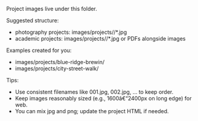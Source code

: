 ﻿Project images live under this folder.

Suggested structure:

- photography projects: images/projects/<project-slug>/*.jpg
- academic projects:    images/projects/<project-slug>/*.jpg or PDFs alongside images

Examples created for you:

- images/projects/blue-ridge-brewin/
- images/projects/city-street-walk/

Tips:

- Use consistent filenames like 001.jpg, 002.jpg, ... to keep order.
- Keep images reasonably sized (e.g., 1600â€“2400px on long edge) for web.
- You can mix jpg and png; update the project HTML if needed.


